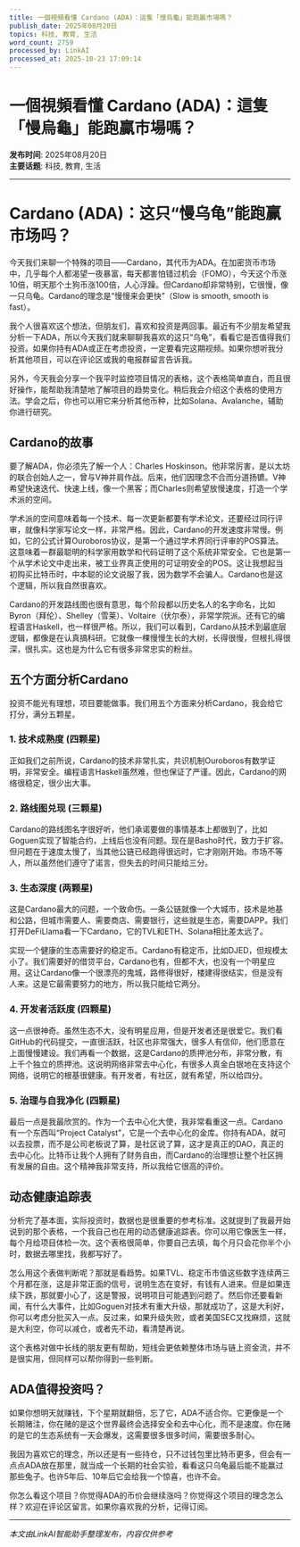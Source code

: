 ```yaml
---
title: 一個視頻看懂 Cardano (ADA)：這隻「慢烏龜」能跑贏市場嗎？
publish_date: 2025年08月20日
topics: 科技, 教育, 生活
word_count: 2759
processed_by: LinkAI
processed_at: 2025-10-23 17:09:14
---
```


# 一個視頻看懂 Cardano (ADA)：這隻「慢烏龜」能跑贏市場嗎？

**发布时间**: 2025年08月20日  
**主要话题**: 科技, 教育, 生活

---

# Cardano (ADA)：这只“慢乌龟”能跑赢市场吗？

今天我们来聊一个特殊的项目——Cardano，其代币为ADA。在加密货币市场中，几乎每个人都渴望一夜暴富，每天都害怕错过机会（FOMO），今天这个币涨10倍，明天那个土狗币涨100倍，人心浮躁。但Cardano却非常特别，它很慢，像一只乌龟。Cardano的理念是“慢慢来会更快”（Slow is smooth, smooth is fast）。

我个人很喜欢这个想法，但朋友们，喜欢和投资是两回事。最近有不少朋友希望我分析一下ADA，所以今天我们就来聊聊我喜欢的这只“乌龟”，看看它是否值得我们投资。如果你持有ADA或正在考虑投资，一定要看完这期视频。如果你想听我分析其他项目，可以在评论区或我的电报群留言告诉我。

另外，今天我会分享一个我平时监控项目情况的表格，这个表格简单直白，而且很好操作，能帮助我清楚地了解项目的趋势变化。稍后我会介绍这个表格的使用方法。学会之后，你也可以用它来分析其他币种，比如Solana、Avalanche，辅助你进行研究。

## Cardano的故事

要了解ADA，你必须先了解一个人：Charles Hoskinson。他非常厉害，是以太坊的联合创始人之一，曾与V神并肩作战。后来，他们因理念不合而分道扬镳。V神希望快速迭代、快速上线，像一个黑客；而Charles则希望放慢速度，打造一个学术派的空间。

学术派的空间意味着每一个技术、每一次更新都要有学术论文，还要经过同行评审，就像科学家写论文一样，非常严格。因此，Cardano的开发速度非常慢。例如，它的公式计算Ouroboros协议，是第一个通过学术界同行评审的POS算法。这意味着一群最聪明的科学家用数学和代码证明了这个系统非常安全。它也是第一个从学术论文中走出来，被工业界真正使用的可证明安全的POS。这让我想起当初购买比特币时，中本聪的论文说服了我，因为数学不会骗人。Cardano也是这个逻辑，所以我自然很喜欢。

Cardano的开发路线图也很有意思，每个阶段都以历史名人的名字命名，比如Byron（拜伦）、Shelley（雪莱）、Voltaire（伏尔泰），非常学院派。还有它的编程语言Haskell，也一样很严格。所以，我们可以看到，Cardano从技术到最底层逻辑，都像是在认真搞科研。它就像一棵慢慢生长的大树，长得很慢，但根扎得很深，很扎实。这也是为什么它有很多非常忠实的粉丝。

## 五个方面分析Cardano

投资不能光有理想，项目要能做事。我们用五个方面来分析Cardano，我会给它打分，满分五颗星。

### 1. 技术成熟度 (四颗星)

正如我们之前所说，Cardano的技术非常扎实，共识机制Ouroboros有数学证明，非常安全。编程语言Haskell虽然难，但也保证了严谨。因此，Cardano的网络很稳定，很少出大事。

### 2. 路线图兑现 (三颗星)

Cardano的路线图名字很好听，他们承诺要做的事情基本上都做到了，比如Goguen实现了智能合约，上线后也没有问题。现在是Basho时代，致力于扩容。但问题在于速度太慢了，当其他公链已经跑得很远时，它才刚刚开始。市场不等人，所以虽然他们遵守了诺言，但失去的时间只能给三分。

### 3. 生态深度 (两颗星)

这是Cardano最大的问题，一个致命伤。一条公链就像一个大城市，技术是地基和公路，但城市需要人、需要商店、需要银行，这些就是生态，需要DAPP。我们打开DeFiLlama看一下Cardano，它的TVL和ETH、Solana相比差太远了。

实现一个健康的生态需要好的稳定币。Cardano有稳定币，比如DJED，但规模太小了。我们需要好的借贷平台，Cardano也有，但都不大，也没有一个明星应用。这让Cardano像一个很漂亮的鬼城，路修得很好，楼建得很结实，但是没有人来。这是它最需要努力的地方，所以我只能给它两分。

### 4. 开发者活跃度 (四颗星)

这一点很神奇。虽然生态不大，没有明星应用，但是开发者还是很爱它。我们看GitHub的代码提交，一直很活跃，社区也非常强大，很多人有信仰，他们愿意在上面慢慢建设。我们再看一个数据，这是Cardano的质押池分布，非常分散，有上千个独立的质押池。这说明网络非常去中心化，有很多人真金白银地在支持这个网络，说明它的根基很健康。有开发者，有社区，就有希望，所以给四分。

### 5. 治理与自我净化 (四颗星)

最后一点是我最欣赏的。作为一个去中心化大使，我非常看重这一点。Cardano有一个东西叫“Project Catalyst”，它是一个去中心化的金库。你持有ADA，就可以去投票，而不是公司老板说了算，是社区说了算，这才是真正的DAO，真正的去中心化。比特币让我个人拥有了财务自由，而Cardano的治理想让整个社区拥有发展的自由。这个精神我非常支持，所以我给它很高的评价。

## 动态健康追踪表

分析完了基本面，实际投资时，数据也是很重要的参考标准。这就提到了我最开始说到的那个表格，一个我自己也在用的动态健康追踪表。你可以用它像医生一样，每个月给项目体检一次。这个表格很简单，你要自己去填，每个月只会花你半个小时，数据去哪里找，我都写好了。

怎么用这个表做判断呢？那就是看趋势。如果TVL、稳定币市值这些数字连续两三个月都在涨，这是非常正面的信号，说明生态在变好，有钱有人进来。但是如果连续下跌，那就要小心了，这是警报，说明项目可能遇到问题了。然后你还要看新闻，有什么大事件，比如Goguen对技术有重大升级，那就成功了，这是大利好，你可以考虑分批买入一点。反过来，如果升级失败，或者美国SEC又找麻烦，这就是大利空，你可以减仓，或者先不动，看清楚再说。

这个表格对做中长线的朋友更有帮助，短线会更依赖整体市场与链上资金流，并不是很实用，但同样可以帮你得到一些判断。

## ADA值得投资吗？

如果你想明天就赚钱，下个星期就翻倍，忘了它，ADA不适合你。它更像是一个长期赌注，你在赌的是这个世界最终会选择安全和去中心化，而不是速度。你在赌的是它的生态系统有一天会爆发，这需要很多很多时间，需要很多耐心。

我因为喜欢它的理念，所以还是有一些持仓，只不过钱包里比特币更多，但会有一点点ADA放在那里，就当成一个长期的社会实验，看看这只乌龟最后能不能赢过那些兔子。也许5年后、10年后它会给我一个惊喜，也许不会。

你怎么看这个项目？你觉得ADA的币价会继续涨吗？你觉得这个项目的理念怎么样？欢迎在评论区留言。如果你喜欢我的分析，记得订阅。


---

*本文由LinkAI智能助手整理发布，内容仅供参考*
